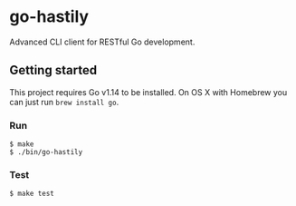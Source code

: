 # go-hastily

Advanced CLI client for RESTful Go development.

## Getting started

This project requires Go v1.14 to be installed. On OS X with Homebrew you can just run `brew install go`.

### Run

```console
$ make
$ ./bin/go-hastily
```

### Test

```console
$ make test
```
